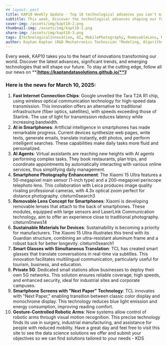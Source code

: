 ```yaml
---
## layout: post
title: KAP10 Weekly Update - Top 10 technological advances you can't miss
subtitle: This week, discover the technological advances shaping our future: from AI in smartphones to connected glasses, private 5G networks and new revolutions in mobile photography.
cover-img: /assets/img/kapt10-2.png
thumbnail-img: /assets/img/kapt10-1.png
share-img: /assets/img/kapt10-3.png
tags: [TechnologicalInnovation, AI, MobilePhotography, RemovableLens, NextPaper, PrivateGrid5G, RoboticArms, OpticalChips, SimultaneousTranslation, Sustainability]
author: Kayhan Kaptan (R&D Mechatronics Technician "Modeling, Algorithms, Validation" TEAM - Expert in Medical Physics Quality Control)
---
```

Every week, KAP10 takes you to the heart of innovations transforming our world. Discover the latest advances, significant trends, and emerging technologies that will shape our future. To stay at the cutting edge, follow all our news on **[**https://kaptandatasolutions.github.io/**]**!
### Here is the news for March 10, 2025:
1. **Fast Internet Connection Chips**: Google unveiled the Tara T2A R1 chip, using wireless optical communication technology for high-speed data transmission. This innovation offers an alternative to traditional infrastructure (fiber optics, satellites), with speeds exceeding those of Starlink. The use of light for transmission reduces latency while increasing bandwidth.
2. **AI in Smartphones**: Artificial intelligence in smartphones has made remarkable progress. Current devices synthesize web pages, write texts, generate emails, translate instantly, edit photos, and perform intelligent searches. These capabilities make daily tasks more fluid and personalized.
3. **AI Agents**: Virtual assistants are reaching new heights with AI agents performing complex tasks. They book restaurants, plan trips, and coordinate appointments by automatically interacting with various online services, thus simplifying daily management.
4. **Smartphone Photography Enhancement**: The Xiaomi 15 Ultra features a 50-megapixel main sensor (1-inch type) and a 200-megapixel periscope telephoto lens. This collaboration with Leica produces image quality rivaling professional cameras, with 4.3x optical zoom perfect for distance photography. citeturn0search3
5. **Removable Lens Concept for Smartphones**: Xiaomi is developing removable lenses that attach to the back of smartphones. These modules, equipped with large sensors and LaserLink Communication technology, aim to offer an experience close to traditional photography. citeturn0news14
6. **Sustainable Materials for Devices**: Sustainability is becoming a priority for manufacturers. The Xiaomi 15 Ultra illustrates this trend with its Guardian structure, combining an ultra-resistant aluminum frame and a robust back for better longevity. citeturn0search1
7. **Smart Glasses with Simultaneous Translation**: TCL has created smart glasses that translate conversations in real-time via subtitles. This innovation facilitates multilingual communication, particularly useful for tourism, business, and education.
8. **Private 5G**: Dedicated small stations allow businesses to deploy their own 5G networks. This solution ensures reliable coverage, high speeds, and enhanced security, ideal for industrial sites and corporate campuses.
9. **Smartphone Screens with "Next Paper" Technology**: TCL innovates with "Next Paper," enabling transition between classic color display and monochrome display. This technology reduces blue light emission and energy consumption, improving reading comfort.
10. **Gesture-Controlled Robotic Arms**: New systems allow control of robotic arms through visual motion recognition. This precise technology finds its use in surgery, industrial manufacturing, and assistance for people with reduced mobility.
Have a great day and feel free to visit this site to see the data science solutions we offer and submit your objectives so we can find solutions tailored to your needs - KDS
